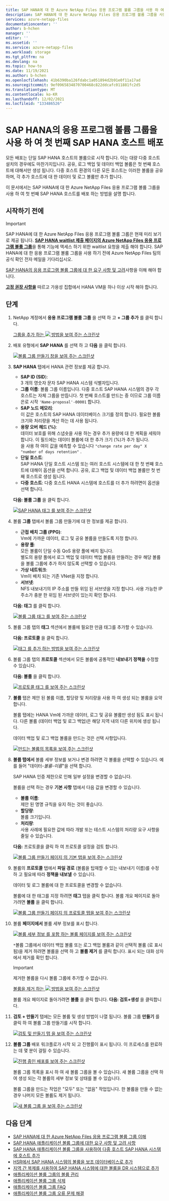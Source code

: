 ```yaml
---
title: SAP HANA에 대 한 Azure NetApp Files 응용 프로그램 볼륨 그룹을 사용 하 여 첫 번째 SAP HANA 호스트 배포 Microsoft Docs
description: SAP HANA에 대 한 Azure NetApp Files 응용 프로그램 볼륨 그룹을 사용 하 여 첫 번째 SAP HANA 호스트를 배포 하는 방법을 설명 합니다.
services: azure-netapp-files
documentationcenter: ''
author: b-hchen
manager: ''
editor: ''
ms.assetid: ''
ms.service: azure-netapp-files
ms.workload: storage
ms.tgt_pltfrm: na
ms.devlang: na
ms.topic: how-to
ms.date: 11/19/2021
ms.author: b-hchen
ms.openlocfilehash: 41b6390ba126fdabc1a051894d2b91e0f11a17ad
ms.sourcegitcommit: 9ef0965834870700468c822ddcafc011881fc2d5
ms.translationtype: MT
ms.contentlocale: ko-KR
ms.lasthandoff: 12/02/2021
ms.locfileid: "133486526"
---
```

# <a name="deploy-the-first-sap-hana-host-using-application-volume-group-for-sap-hana"></a>SAP HANA의 응용 프로그램 볼륨 그룹을 사용 하 여 첫 번째 SAP HANA 호스트 배포

모든 배포는 단일 SAP HANA 호스트의 볼륨으로 시작 합니다. 이는 대량 다중 호스트 설치의 경우에도 마찬가지입니다. 공유, 로그 백업 및 데이터 백업 볼륨은 첫 번째 호스트에 대해서만 생성 됩니다. 다중 호스트 환경의 다른 모든 호스트는 이러한 볼륨을 공유 하며, 각 추가 호스트에 대 한 데이터 및 로그 볼륨만 추가 합니다.

이 문서에서는 SAP HANA에 대 한 Azure NetApp Files 응용 프로그램 볼륨 그룹을 사용 하 여 첫 번째 SAP HANA 호스트를 배포 하는 방법을 설명 합니다.

## <a name="before-you-begin"></a>시작하기 전에

> [!IMPORTANT]
> SAP HANA에 대 한 Azure NetApp Files 응용 프로그램 볼륨 그룹은 현재 미리 보기로 제공 됩니다. [**SAP HANA waitlist 제출 페이지의 Azure NetApp Files 응용 프로그램 볼륨 그룹**](https://aka.ms/anfavgpreviewsignup)을 통해 기능에 액세스 하기 위한 waitlist 요청을 제출 해야 합니다. SAP HANA에 대 한 응용 프로그램 볼륨 그룹을 사용 하기 전에 Azure NetApp Files 팀의 공식 확인 전자 메일을 기다리십시오. 

[SAP HANA의 응용 프로그램 볼륨 그룹에 대 한 요구 사항 및 고려](application-volume-group-considerations.md)사항을 이해 해야 합니다. 

**[고정 권장 사항을](https://aka.ms/HANAPINNING)** 따르고 가용성 집합에서 HANA VM을 하나 이상 시작 해야 합니다. 

## <a name="steps"></a>단계 

1. NetApp 계정에서 **응용 프로그램 볼륨 그룹** 을 선택 하 고 **+ 그룹 추가** 를 클릭 합니다.

    [그룹을 추가 하는 ![ ](../media/azure-netapp-files/application-volume-group-add-group.png) 방법을 보여 주는 스크린샷 ](../media/azure-netapp-files/application-volume-group-add-group.png#lightbox)

2. 배포 유형에서 **SAP HANA** 를 선택 하 고 **다음** 을 클릭 합니다. 

    [![볼륨 그룹 만들기 창을 ](../media/azure-netapp-files/application-volume-group-create-group.png) 보여 주는 스크린샷 ](../media/azure-netapp-files/application-volume-group-create-group.png#lightbox)

3. **SAP HANA** 탭에서 HANA 관련 정보를 제공 합니다.   

    * **SAP ID (SID**):    
        3 개의 영숫자 문자 SAP HANA 시스템 식별자입니다.
    * **그룹 이름**: 볼륨 그룹 이름입니다. 다중 호스트 SAP HANA 시스템의 경우 각 호스트는 자체 그룹을 만듭니다. 첫 번째 호스트를 만드는 중 이므로 그룹 이름은로 시작 `'Name-proposal'-00001` 합니다.
    * **SAP 노드 메모리**:  
        이 값은 호스트의 SAP HANA 데이터베이스 크기를 정의 합니다. 필요한 볼륨 크기와 처리량을 계산 하는 데 사용 됩니다. 
    * **용량 오버 헤드 (%)**:  
        데이터 보호를 위해 스냅숏을 사용 하는 경우 추가 용량에 대 한 계획을 세워야 합니다. 이 필드에는 데이터 볼륨에 대 한 추가 크기 (%)가 추가 됩니다.  
        을 사용 하 여이 값을 예측할 수 있습니다 `"change rate per day" X "number of days retention"` .
    * **단일 호스트**:  
        SAP HANA 단일 호스트 시스템 또는 여러 호스트 시스템에 대 한 첫 번째 호스트에 대해이 옵션을 선택 합니다. 공유, 로그 백업 및 데이터 백업 볼륨만 첫 번째 호스트로 생성 됩니다.
    * **다중 호스트**: 다중 호스트 HANA 시스템에 호스트를 더 추가 하려면이 옵션을 선택 합니다.

    **다음: 볼륨 그룹** 을 클릭 합니다.

    [![SAP HANA 태그 ](../media/azure-netapp-files/application-sap-hana-tag.png) 를 보여 주는 스크린샷 ](../media/azure-netapp-files/application-sap-hana-tag.png#lightbox)

4. 볼륨 **그룹** 탭에서 볼륨 그룹 만들기에 대 한 정보를 제공 합니다.  

    * **근접 배치 그룹 (PPG)**:  
        Vm에 가까운 데이터, 로그 및 공유 볼륨을 만들도록 지정 합니다.
    * **용량 풀**:  
        모든 볼륨이 단일 수동 QoS 용량 풀에 배치 됩니다.  
        별도의 용량 풀에서 로그 백업 및 데이터 백업 볼륨을 만들려는 경우 해당 볼륨을 볼륨 그룹에 추가 하지 않도록 선택할 수 있습니다.
    * **가상 네트워크**:  
        Vm이 배치 되는 기존 VNet을 지정 합니다. 
    * **서브넷**:  
        NFS 내보내기의 IP 주소를 만들 위임 된 서브넷을 지정 합니다. 사용 가능한 IP 주소가 충분 한 위임 된 서브넷이 있는지 확인 합니다.

    **다음: 태그** 를 클릭 합니다. 

    [![볼륨 그룹 태그 ](../media/azure-netapp-files/application-volume-group-tag.png) 를 보여 주는 스크린샷 ](../media/azure-netapp-files/application-volume-group-tag.png#lightbox)

5. 볼륨 그룹 탭의 **태그** 섹션에서 볼륨에 필요한 만큼 태그를 추가할 수 있습니다.   

    **다음: 프로토콜** 을 클릭 합니다. 

    [![태그 ](../media/azure-netapp-files/application-add-tags.png) 를 추가 하는 방법을 보여 주는 스크린샷 ](../media/azure-netapp-files/application-add-tags.png#lightbox)

6. 볼륨 그룹 탭의 **프로토콜** 섹션에서 모든 볼륨에 공통적인 **내보내기 정책을** 수정할 수 있습니다.  

    **다음: 볼륨** 을 클릭 합니다. 

    [![프로토콜 태그 ](../media/azure-netapp-files/application-protocols-tag.png) 를 보여 주는 스크린샷 ](../media/azure-netapp-files/application-protocols-tag.png#lightbox)

7. **볼륨** 탭은 제안 된 볼륨 이름, 할당량 및 처리량을 사용 하 여 생성 되는 볼륨을 요약 합니다. 

    볼륨 탭에는 HANA Vm에 가까운 데이터, 로그 및 공유 볼륨만 생성 됨도 표시 됩니다.  다른 볼륨 (데이터 백업 및 로그 백업)은 해당 지역 내의 다른 위치에 생성 됩니다.

    데이터 백업 및 로그 백업 볼륨을 만드는 것은 선택 사항입니다.

    [![만드는 ](../media/azure-netapp-files/application-volume-list.png) 볼륨의 목록을 보여 주는 스크린샷 ](../media/azure-netapp-files/application-volume-list.png#lightbox)

8. **볼륨 탭에서** 볼륨 세부 정보를 보거나 변경 하려면 각 볼륨을 선택할 수 있습니다. 예를 들어 "데이터-*볼륨-이름*"을 선택 합니다.  

    SAP HANA 인증 제한으로 인해 일부 설정을 변경할 수 없습니다.
 
    볼륨을 선택 하는 경우 **기본 사항** 탭에서 다음 값을 변경할 수 있습니다.  

    * **볼륨 이름**:   
        제안 된 명명 규칙을 유지 하는 것이 좋습니다.
    * **할당량**:   
        볼륨 크기입니다.
    * **처리량**:  
        사용 사례에 필요한 값에 따라 개발 또는 테스트 시스템의 처리량 요구 사항을 줄일 수 있습니다.

    **다음:** 프로토콜을 클릭 하 여 프로토콜 설정을 검토 합니다. 

    [![볼륨 그룹 만들기 페이지 ](../media/azure-netapp-files/application-create-volume-basics-tab.png) 의 기본 탭을 보여 주는 스크린샷 ](../media/azure-netapp-files/application-create-volume-basics-tab.png#lightbox)

9. 볼륨의 **프로토콜** 탭에서 **파일 경로** (볼륨을 탑재할 수 있는 내보내기 이름)를 수정 하 고 필요에 따라 **정책을 내보낼** 수 있습니다.

    데이터 및 로그 볼륨에 대 한 프로토콜을 변경할 수 없습니다. 

    볼륨에 대 한 태그를 지정 하려면 **태그** 탭을 클릭 합니다. 볼륨 개요 페이지로 돌아가려면 **볼륨** 을 클릭 합니다.

    [![볼륨 그룹 만들기 페이지 ](../media/azure-netapp-files/application-create-volume-protocol-tab.png) 의 프로토콜 탭을 보여 주는 스크린샷 ](../media/azure-netapp-files/application-create-volume-protocol-tab.png#lightbox)

10. 볼륨 **페이지에서** 볼륨 세부 정보를 표시 합니다.  

    [![볼륨 세부 정보 ](../media/azure-netapp-files/application-volume-details.png) 를 포함 하는 볼륨 페이지를 보여 주는 스크린샷 ](../media/azure-netapp-files/application-volume-details.png#lightbox)

    `*`볼륨 그룹에서 데이터 백업 볼륨 또는 로그 백업 볼륨과 같이 선택적 볼륨 (로 표시 됨)을 제거 하려면 볼륨을 선택 하 고 **볼륨 제거** 를 클릭 합니다. 표시 되는 대화 상자에서 제거를 확인 합니다.

    > [!IMPORTANT]
    > 제거한 볼륨을 다시 볼륨 그룹에 추가할 수 없습니다.

    [볼륨을 제거 하는 ![ ](../media/azure-netapp-files/application-volume-remove.png) 방법을 보여 주는 스크린샷 ](../media/azure-netapp-files/application-volume-remove.png#lightbox)

    볼륨 개요 페이지로 돌아가려면 **볼륨** 을 클릭 합니다. **다음: 검토+생성** 을 클릭합니다.

11. **검토 + 만들기** 탭에는 모든 볼륨 및 생성 방법이 나열 됩니다.  볼륨 그룹 **만들기** 를 클릭 하 여 볼륨 그룹 만들기를 시작 합니다.

    [![검토 및 만들기 탭 ](../media/azure-netapp-files/application-review-create.png) 을 보여 주는 스크린샷 ](../media/azure-netapp-files/application-review-create.png#lightbox)

12. **볼륨 그룹** 배포 워크플로가 시작 되 고 진행률이 표시 됩니다. 이 프로세스를 완료하는 데 몇 분이 걸릴 수 있습니다.

    [![진행 ](../media/azure-netapp-files/application-deployment-in-progress.png) 중인 배포를 보여 주는 스크린샷 ](../media/azure-netapp-files/application-deployment-in-progress.png#lightbox)

    볼륨 그룹 목록을 표시 하 여 새 볼륨 그룹을 볼 수 있습니다. 새 볼륨 그룹을 선택 하 여 생성 되는 각 볼륨의 세부 정보 및 상태를 볼 수 있습니다.

    볼륨 그룹을 만드는 작업은 "모두" 또는 "없음" 작업입니다. 한 볼륨을 만들 수 없는 경우 나머지 모든 볼륨도 제거 됩니다.

    [![새 볼륨 그룹 ](../media/azure-netapp-files/application-new-volume-group.png) 을 보여 주는 스크린샷 ](../media/azure-netapp-files/application-new-volume-group.png#lightbox)

## <a name="next-steps"></a>다음 단계  

* [SAP HANA에 대 한 Azure NetApp Files 응용 프로그램 볼륨 그룹 이해](application-volume-group-introduction.md)
* [SAP HANA 애플리케이션 볼륨 그룹에 대한 요구 사항 및 고려 사항](application-volume-group-considerations.md)
* [SAP HANA 애플리케이션 볼륨 그룹을 사용하여 다중 호스트 SAP HANA 시스템에 호스트 추가](application-volume-group-add-hosts.md)
* [HSR에서 SAP HANA 시스템의 볼륨을 보조 데이터베이스로 추가](application-volume-group-add-volume-secondary.md)
* [지역 간 복제를 사용하여 SAP HANA 시스템에 대한 볼륨을 DR 시스템으로 추가](application-volume-group-disaster-recovery.md)
* [애플리케이션 볼륨 그룹의 볼륨 관리](application-volume-group-manage-volumes.md)
* [애플리케이션 볼륨 그룹 삭제](application-volume-group-delete.md)
* [애플리케이션 볼륨 그룹 FAQ](faq-application-volume-group.md)
* [애플리케이션 볼륨 그룹 오류 문제 해결](troubleshoot-application-volume-groups.md)
